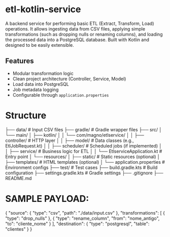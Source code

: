 # etl-kotlin-service
A backend service for performing basic ETL (Extract, Transform, Load) operations. It allows ingesting data from CSV files, applying simple transformations (such as dropping nulls or renaming columns), and loading the processed data into a PostgreSQL database. Built with Kotlin and designed to be easily extensible.


## Features

- Modular transformation logic
- Clean project architecture (Controller, Service, Model)
- Load data into PostgreSQL
- Job metadata logging
- Configurable through `application.properties`





# Structure
├── data/ # Input CSV files
├── gradle/ # Gradle wrapper files
├── src/
│ └── main/
│ ├── kotlin/
│ │ └── com/magno/etlservice/
│ │ ├── controller/ # HTTP layer
│ │ ├── model/ # Data classes (e.g., EtlJobRequest.kt)
│ │ ├── scheduler/ # Scheduled jobs (if implemented)
│ │ ├── service/ # Business logic for ETL
│ │ └── EtlserviceApplication.kt # Entry point
│ └── resources/
│ ├── static/ # Static resources (optional)
│ ├── templates/ # HTML templates (optional)
│ └── application.properties # Environment configs
├── test/ # Test cases
├── build.gradle.kts # Build configuration
├── settings.gradle.kts # Gradle settings
├── .gitignore
├── README.md











# SAMPLE PAYLOAD:

{
  "source": {
    "type": "csv",
    "path": "./data/input.csv"
  },
  "transformations": [
    { "type": "drop_nulls" },
    { "type": "rename_column", "from": "nome_antigo", "to": "cliente_nome" }
  ],
  "destination": {
    "type": "postgresql",
    "table": "clientes"
  }
}

